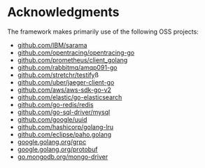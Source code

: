 # Acknowledgments

The framework makes primarily use of the following OSS projects:

* [github.com/IBM/sarama](github.com/IBM/sarama)
* [github.com/opentracing/opentracing-go](https://github.com/opentracing/opentracing-go)
* [github.com/prometheus/client_golang](https://github.com/prometheus/client_golang)
* [github.com/rabbitmq/amqp091-go](https://github.com/rabbitmq/amqp091-go)
* [github.com/stretchr/testify](https://github.com/stretchr/testify)ß
* [github.com/uber/jaeger-client-go](https://github.com/uber/jaeger-client-go)
* [github.com/aws/aws-sdk-go-v2](https://github.com/aws/aws-sdk-go-v2)
* [github.com/elastic/go-elasticsearch](https://github.com/elastic/go-elasticsearch)
* [github.com/go-redis/redis](https://github.com/go-redis/redis)
* [github.com/go-sql-driver/mysql](https://github.com/go-sql-driver/mysql)
* [github.com/google/uuid](https://github.com/google/uuid)
* [github.com/hashicorp/golang-lru](https://github.com/hashicorp/golang-lru)
* [github.com/eclipse/paho.golang](https://github.com/eclipse/paho.golang)
* [google.golang.org/grpc](https://google.golang.org/grpc)
* [google.golang.org/protobuf](https://google.golang.org/protobuf)
* [go.mongodb.org/mongo-driver](go.mongodb.org/mongo-driver)
